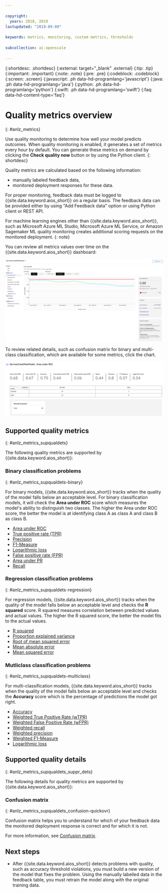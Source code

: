 ```yaml
---

copyright:
  years: 2018, 2019
lastupdated: "2019-09-09"

keywords: metrics, monitoring, custom metrics, thresholds

subcollection: ai-openscale

---
```


{:shortdesc: .shortdesc}
{:external: target="_blank" .external}
{:tip: .tip}
{:important: .important}
{:note: .note}
{:pre: .pre}
{:codeblock: .codeblock}
{:screen: .screen}
{:javascript: .ph data-hd-programlang='javascript'}
{:java: .ph data-hd-programlang='java'}
{:python: .ph data-hd-programlang='python'}
{:swift: .ph data-hd-programlang='swift'}
{:faq: data-hd-content-type='faq'}

# Quality metrics overview
{: #anlz_metrics}

Use quality monitoring to determine how well your model predicts outcomes. When quality monitoring is enabled, it generates a set of metrics every hour by default. You can generate these metrics on demand by clicking the **Check quality now** button or by using the Python client.
{: shortdesc}

Quality metrics are calculated based on the following information:

- manually labeled feedback data,
- monitored deployment responses for these data.

For proper monitoring, feedback data must be logged to {{site.data.keyword.aios_short}} on a regular basis. The feedback data can be provided either by using "Add Feedback data" option or using Python client or REST API.

For machine learning engines other than {{site.data.keyword.aios_short}}, such as Microsoft Azure ML Studio, Microsoft Azure ML Service, or Amazon Sagemaker ML quality monitoring creates additional scoring requests on the monitored deployment.
{: note}

You can review all metrics values over time on the {{site.data.keyword.aios_short}} dashboard:

![quality metrics chart showing drift of area under ROC](images/wos-quality_metrics_001.png)


To review related details, such as confusion matrix for binary and multi-class classification, which are available for some metrics, click the chart.

![detail table of quality metrics](images/wos-quality_metrics_002.png)

## Supported quality metrics
{: #anlz_metrics_supqualdets}

The following quality metrics are supported by {{site.data.keyword.aios_short}}:

### Binary classification problems
{: #anlz_metrics_supqualdets-binary}

For binary models, {{site.data.keyword.aios_short}} tracks when the quality of the model falls below an acceptable level. For binary classification models, it will check the **Area under ROC** score which measures the model's ability to distinguish two classes. The higher the Area under ROC score, the better the model is at identifying class A as class A and class B as class B.

- [Area under ROC](/docs/services/ai-openscale?topic=ai-openscale-quality_roc)
- [True positive rate (TPR)](/docs/services/ai-openscale?topic=ai-openscale-quality_tpr)
- [Precision](/docs/services/ai-openscale?topic=ai-openscale-quality_precision)
- [F1-Measure](/docs/services/ai-openscale?topic=ai-openscale-quality_f1-measr)
- [Logarithmic loss](/docs/services/ai-openscale?topic=ai-openscale-quality_log_loss)
- [False positive rate (FPR)](/docs/services/ai-openscale?topic=ai-openscale-quality_fpr_false)
- [Area under PR](/docs/services/ai-openscale?topic=ai-openscale-quality-area-pr)
- [Recall](/docs/services/ai-openscale?topic=ai-openscale-quality_recall)

### Regression classification problems
{: #anlz_metrics_supqualdets-regression}

For regression models, {{site.data.keyword.aios_short}} tracks when the quality of the model falls below an acceptable level and checks the **R squared** score. R squared measures correlation between predicted values and actual values. The higher the R squared score, the better the model fits to the actual values.

- [R squared](/docs/services/ai-openscale?topic=ai-openscale-quality_r_squared)
- [Proportion explained variance](/docs/services/ai-openscale?topic=ai-openscale-quality_var)
- [Root of mean squared error](/docs/services/ai-openscale?topic=ai-openscale-supqualdets_squ_errors_mean)
- [Mean absolute error](/docs/services/ai-openscale?topic=ai-openscale-quality_abserror)
- [Mean squared error](/docs/services/ai-openscale?topic=ai-openscale-quality_squerror)

### Mutliclass classification problems
{: #anlz_metrics_supqualdets-multiclass}

For multi-classification models, {{site.data.keyword.aios_short}} tracks when the quality of the model falls below an acceptable level and checks the **Accuracy** score which is the percentage of predictions the model got right.

- [Accuracy](/docs/services/ai-openscale?topic=ai-openscale-icp-accuracy-opener)
- [Weighted True Positive Rate (wTPR)](/docs/services/ai-openscale?topic=ai-openscale-icp-quality-wtpr)
- [Weighted False Positive Rate (wFPR)](/docs/services/ai-openscale?topic=ai-openscale-icp-quality_wfpr_weighted)
- [Weighted recall](/docs/services/ai-openscale?topic=ai-openscale-icp-quality_weighted_recall)
- [Weighted precision](/docs/services/ai-openscale?topic=ai-openscale-icp-quality_wgth_prec)
- [Weighted F1-Measure](/docs/services/ai-openscale?topic=ai-openscale-icp-quality_wght_f1-measure)
- [Logarithmic loss](/docs/services/ai-openscale?topic=ai-openscale-icp-quality_log_loss)



## Supported quality details
{: #anlz_metrics_supqualdets_suppr_dets}

The following details for quality metrics are supported by {{site.data.keyword.aios_short}}:

### Confusion matrix
{: #anlz_metrics_supqualdets_confusion-quickovr}

Confusion matrix helps you to understand for which of your feedback data the monitored deployment response is correct and for which it is not.

For more information, see [Confusion matrix](/docs/services/ai-openscale?topic=ai-openscale-it-conf-mtx).

## Next steps

- After {{site.data.keyword.aios_short}} detects problems with quality, such as accuracy threshold violations, you must build a new version of the model that fixes the problem. Using the manually labelled data in the feedback table, you must retrain the model along with the original training data.

